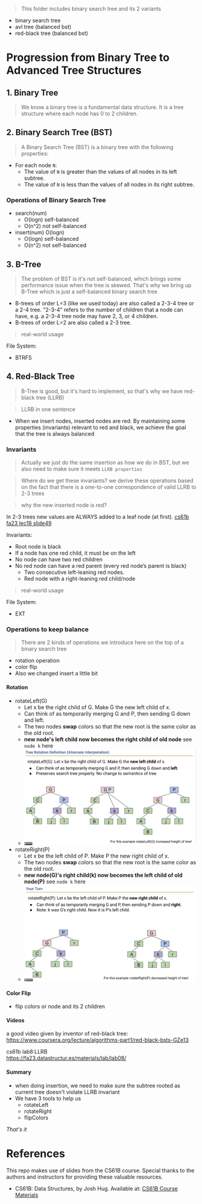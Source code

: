 > This folder includes binary search tree and its 2 variants

- binary search tree
- avl tree (balanced bst)
- red-black tree (balanced bst)

# Progression from Binary Tree to Advanced Tree Structures

## 1. Binary Tree

> We know a binary tree is a fundamental data structure. It is a tree structure where each node has 0 to 2 children.

## 2. Binary Search Tree (BST)

> A Binary Search Tree (BST) is a binary tree with the following properties:

- For each node `N`:
  - The value of `N` is greater than the values of all nodes in its left subtree.
  - The value of `N` is less than the values of all nodes in its right subtree.

### Operations of Binary Search Tree

- search(num)
  - O(logn) self-balanced
  - O(n^2) not self-balanced
- insert(num) O(logn)
  - O(logn) self-balanced
  - O(n^2) not self-balanced

## 3. B-Tree

> The problem of BST is it's not self-balanced, which brings some performance issue when the tree is skewed. That's why we bring up B-Tree which is just a self-balanced binary search tree

- B-trees of order L=3 (like we used today) are also called a 2-3-4 tree or a 2-4 tree.
  “2-3-4” refers to the number of children that a node can have, e.g. a 2-3-4 tree node may have 2, 3, or 4 children.
- B-trees of order L=2 are also called a 2-3 tree.

> real-world usage

File System:

- BTRFS

## 4. Red-Black Tree

> B-Tree is good, but it's hard to implement, so that's why we have red-black tree (LLRB)

> LLRB in one sentence

- When we insert nodes, inserted nodes are red. By maintaining some properties (invariants) relevant to red and black, we achieve the goal that the tree is always balanced

### Invariants

> Actually we just do the same insertion as how we do in BST, but we also need to make sure it meets `LLRB properties`

> Where do we get these invariants?
> we derive these operations based on the fact that there is a one-to-one correspondence of valid LLRB to 2-3 trees

> why the new inserted node is red?

In 2-3 trees new values are ALWAYS added to a leaf node (at first). [cs61b fa23 lec18 slide49](https://docs.google.com/presentation/d/1GP_5y1hpfF7SfUz4rfwcP7uXIYZ4cNRREFyz6IDfWhg/edit?pli=1#slide=id.g5240c8ba42_0_564)

Invariants:

- Root node is black
- If a node has one red child, it must be on the left
- No node can have two red children
- No red node can have a red parent (every red node’s parent is black)
  - Two consecutive left-leaning red nodes.
  - Red node with a right-leaning red child/node

> real-world usage

File System:

- EXT

### Operations to keep balance

> There are 2 kinds of operations we introduce here on the top of a binary search tree

- rotation operation
- color flip
- Also we changed insert a little bit

#### Rotation

- rotateLeft(G)
  - Let x be the right child of G. Make G the new left child of x.
  - Can think of as temporarily merging G and P, then sending G down and left.
  - The two nodes **swap** colors so that the new root is the same color as the old root.
  - **new node's left child now becomes the right child of old node** see `node k` here
  - ![alt text](./imgs/rotateLeft.png)
- rotateRight(P)
  - Let x be the left child of P. Make P the new right child of x.
  - The two nodes **swap** colors so that the new root is the same color as the old root.
  - **new node(G)'s right child(k) now becomes the left child of old node(P)** see `node k` here
  - ![alt text](./imgs/rotateRight.png)

#### Color Flip

- flip colors or node and its 2 children

#### Videos

a good video given by inventor of red-black tree:  
https://www.coursera.org/lecture/algorithms-part1/red-black-bsts-GZe13

cs61b lab8:LLRB  
https://fa23.datastructur.es/materials/lab/lab08/

#### Summary

- when doing insertion, we need to make sure the subtree rooted as current tree doesn't violate LLRB invariant
- We have 3 tools to help us
  - rotateLeft
  - rotateRight
  - flipColors

_That's it_

# References

This repo makes use of slides from the CS61B course. Special thanks to the authors and instructors for providing these valuable resources.

- CS61B: Data Structures, by Josh Hug. Available at: [CS61B Course Materials](https://fa23.datastructur.es/)
